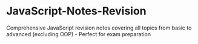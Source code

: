 # JavaScript-Notes-Revision
Comprehensive JavaScript revision notes covering all topics from basic to advanced (excluding OOP) - Perfect for exam preparation
